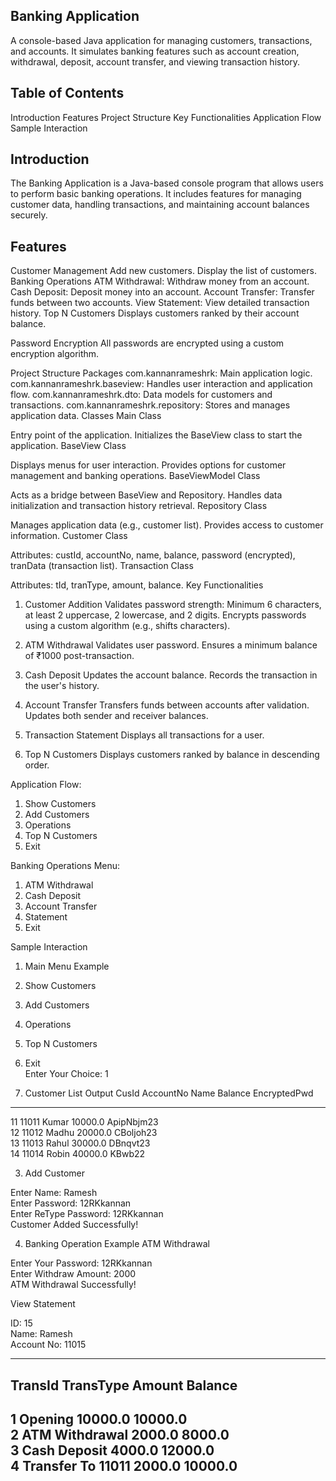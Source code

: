 Banking Application
-------------------

A console-based Java application for managing customers, transactions, and accounts. It simulates banking features such as account creation, withdrawal, deposit, account transfer, and viewing transaction history.

Table of Contents
--------------------

Introduction
Features
Project Structure
Key Functionalities
Application Flow
Sample Interaction

Introduction
------------
The Banking Application is a Java-based console program that allows users to perform basic banking operations. It includes features for managing customer data, handling transactions, and maintaining account balances securely.

Features
----------
Customer Management
Add new customers.
Display the list of customers.
Banking Operations
ATM Withdrawal: Withdraw money from an account.
Cash Deposit: Deposit money into an account.
Account Transfer: Transfer funds between two accounts.
View Statement: View detailed transaction history.
Top N Customers
Displays customers ranked by their account balance.

Password Encryption
All passwords are encrypted using a custom encryption algorithm.


Project Structure
Packages
com.kannanrameshrk: Main application logic.
com.kannanrameshrk.baseview: Handles user interaction and application flow.
com.kannanrameshrk.dto: Data models for customers and transactions.
com.kannanrameshrk.repository: Stores and manages application data.
Classes
Main Class

Entry point of the application.
Initializes the BaseView class to start the application.
BaseView Class

Displays menus for user interaction.
Provides options for customer management and banking operations.
BaseViewModel Class

Acts as a bridge between BaseView and Repository.
Handles data initialization and transaction history retrieval.
Repository Class

Manages application data (e.g., customer list).
Provides access to customer information.
Customer Class

Attributes:
custId, accountNo, name, balance, password (encrypted), tranData (transaction list).
Transaction Class

Attributes:
tId, tranType, amount, balance.
Key Functionalities
1. Customer Addition
Validates password strength:
Minimum 6 characters, at least 2 uppercase, 2 lowercase, and 2 digits.
Encrypts passwords using a custom algorithm (e.g., shifts characters).

3. ATM Withdrawal
Validates user password.
Ensures a minimum balance of ₹1000 post-transaction.

5. Cash Deposit
Updates the account balance.
Records the transaction in the user's history.

7. Account Transfer
Transfers funds between accounts after validation.
Updates both sender and receiver balances.

9. Transaction Statement
Displays all transactions for a user.
10. Top N Customers
Displays customers ranked by balance in descending order.

Application Flow:

1. Show Customers  
2. Add Customers  
3. Operations  
4. Top N Customers  
5. Exit  

Banking Operations Menu:

1. ATM Withdrawal  
2. Cash Deposit  
3. Account Transfer  
4. Statement  
5. Exit  

Sample Interaction
1. Main Menu Example

1. Show Customers  
2. Add Customers  
3. Operations  
4. Top N Customers  
5. Exit  
Enter Your Choice: 1  


2. Customer List Output
CusId   AccountNo   Name    Balance   EncryptedPwd  
---------------------------------------------------  
11      11011       Kumar   10000.0   ApipNbjm23  
12      11012       Madhu   20000.0   CBoljoh23  
13      11013       Rahul   30000.0   DBnqvt23  
14      11014       Robin   40000.0   KBwb22  

3. Add Customer

Enter Name: Ramesh  
Enter Password: 12RKkannan  
Enter ReType Password: 12RKkannan  
Customer Added Successfully!  

4. Banking Operation Example
ATM Withdrawal

Enter Your Password: 12RKkannan  
Enter Withdraw Amount: 2000  
ATM Withdrawal Successfully!  

View Statement

ID: 15  
Name: Ramesh  
Account No: 11015  

---------------------------------------------  
TransId   TransType       Amount   Balance  
---------------------------------------------  
1         Opening         10000.0  10000.0  
2         ATM Withdrawal   2000.0   8000.0  
3         Cash Deposit     4000.0  12000.0  
4         Transfer To 11011 2000.0 10000.0  
---------------------------------------------  
